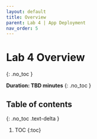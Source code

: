```yaml
---
layout: default
title: Overview
parent: Lab 4 | App Deployment
nav_order: 5
---
```


# Lab 4 Overview
{: .no_toc }

**Duration: TBD minutes**
{: .no_toc }

## Table of contents
{: .no_toc .text-delta }

1. TOC
{:toc}